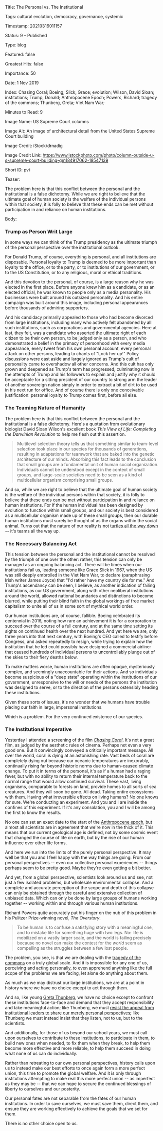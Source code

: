 Title:  The Personal vs. The Institutional

Tags:   cultural evolution, democracy, governance, systemic

Timestamp: 20210316011157

Status: 9 - Published

Type:   blog

Featured: false

Greatest Hits: false

Importance: 50

Date:   1 Nov 2019

Index:  Chasing Coral; Boeing; Slick, Grace; evolution; Wilson, David Sloan; institutions; Trump, Donald; Anthropocene Epoch; Powers, Richard; tragedy of the commons; Thunberg, Greta; Viet Nam War; 

Minutes to Read: 9

Image Name: US Supreme Court columns

Image Alt: An image of architectural detail from the United States Supreme Court building

Image Credit: iStock/drnadig

Image Credit Link: https://www.istockphoto.com/photo/column-outside-u-s-supreme-court-building-gm184917062-18547139

Short ID: pvi

Teaser:

The problem here is that this conflict between the personal and the institutional is a false dichotomy. While we are right to believe that the ultimate goal of human society is the welfare of the individual persons within that society, it is folly to believe that these ends can be met without participation in and reliance on human institutions.


Body:

### Trump as Person Writ Large

In some ways we can think of the Trump presidency as the ultimate triumph of the personal perspective over the institutional outlook. 

For Donald Trump, of course, everything is personal, and all institutions are disposable. Personal loyalty to Trump is deemed to be more important than loyalty to the office, or to the party, or to institutions of our government, or to the US Constitution, or to any religious, moral or ethical traditions.  

And this devotion to the personal, of course, is a large reason why he was elected in the first place. Before anyone knew him as a candidate, or as an elected official, he was known to people only as a media personality. His businesses were built around his outsized personality. And his entire campaign was built around this image, including personal appearances before thousands of admiring supporters.  

And his candidacy primarily appealed to those who had become divorced from large institutions, including many who actively felt abandoned by all such institutions, such as corporations and governmental agencies. Here at last, they felt, was a candidate who asserted the ultimate right of each citizen to be their own person, to be judged only as a person, and who demonstrated a belief in the primacy of personhood with every media appearance, every tweet from his own personal account, every personal attack on other persons, leading to chants of "Lock her up!" Policy discussions were cast aside and largely ignored as Trump's cult of personality came to overshadow all other concerns. And this cult has only grown and deepened as Trump's term has progressed, culminating now in the attempts of Trump and his followers to explain and justify why it should be acceptable for a sitting president of our country to strong arm the leader of another sovereign nation simply in order to extract a bit of dirt to be used in his next run for office. And of course there is only one conceivable justification: personal loyalty to Trump comes first, before all else. 

### The Teaming Nature of Humanity

The problem here is that this conflict between the personal and the institutional is a false dichotomy. Here's a quotation from evolutionary biologist David Sloan Wilson's excellent book *This View of Life: Completing the Darwinian Revolution* to help me flesh out this assertion. 

> Multilevel selection theory tells us that something similar to team-level selection took place in our species for thousands of generations, resulting in adaptations for teamwork that are baked into the genetic architecture of our minds. Absorbing this fact leads to the conclusion that small groups are a fundamental unit of human social organization. Individuals cannot be understood except in the context of small groups, and large-scale societies need to be seen as a kind of multicellular organism comprising small groups. 

And so, while we are right to believe that the ultimate goal of human society is the welfare of the individual persons within that society, it is folly to believe that these ends can be met without participation in and reliance on human institutions. For if the human individual has been designed by evolution to function within small groups, and our society is best considered  as a multicellular organism made up of these small groups, then our durable human institutions must surely be thought of as the organs within the social animal. Turns out that the nature of our reality is not [turtles all the way down][turtles] -- it's teams all the way up. 

[turtles]: https://en.wikipedia.org/wiki/Turtles_all_the_way_down

### The Necessary Balancing Act

This tension between the personal and the institutional cannot be resolved by the triumph of one over the other: rather, this tension can only be managed as an ongoing balancing act. There will be times when our institutions fail us, leading someone like Grace Slick in 1967, when the US was still deeply embroiled in the Viet Nam War, to declare (paraphrasing Irish writer James Joyce) that "I'd rather have my country die for me." And Trump's ascendancy can be seen, I believe, as another indication of failing institutions, as our US government, along with other neoliberal institutions around the world, allowed national boundaries and distinctions to become blurred, while putting their blind faith in the global workings of free market capitalism to unite all of us in some sort of mythical world order.  

Our human institutions are, of course, fallible. Boeing  celebrated its centennial in 2016, noting how rare an achievement it is for a corporation to succeed over the course of a full century, and at the same time setting its sights on  continued health over the next hundred. And yet here we are, only three years into that next century, with Boeing's CEO called to testify before Congress, and asked repeatedly to resign, while trying to explain how the institution that he led could possibly have designed a commercial airliner that caused hundreds of individual persons to uncontrollably plunge out of the skies to their fiery deaths below. 

To make matters worse, human institutions are often opaque, mysteriously complex, and seemingly unaccountable for their actions. And so individuals become suspicious of a "deep state" operating within the institutions of our government, unresponsive to the will or needs of the persons the institution was designed to serve, or to the direction of the persons ostensibly heading these institutions. 

Given these sorts of issues, it's no wonder that we humans have trouble placing our faith in large, impersonal institutions. 

Which is a problem. For the very continued existence of our species. 

### The Institutional Imperative

Yesterday I attended a screening of the film *[Chasing Coral][cc]*. It's not a great film, as judged by the aesthetic rules of cinema. Perhaps not even a very good one. But it convincingly conveyed a critically important message. All over the world, coral is dying at an astonishing rate. Vast beds of coral are completely dying out because our oceanic temperatures are inexorably, continually rising far beyond historic norms due to human-caused climate change. To put it in terms of the personal, it's as if a human had a raging fever, but with no ability to return their internal temperature back to the normal range that would allow continued survival. These vast, living organisms, comparable to forests on land, provide homes to all sorts of sea creatures. And they will soon be gone. All dead. Taking entire ecosystems with them. Having what irreversible effects on living humans? No one knows for sure. We're conducting an experiment. And you and I are inside the confines of this experiment. If it's any consolation, you and I will be among the first to know the results. 

[cc]: https://www.chasingcoral.com

No one can set an exact date to the start of the [Anthropocene epoch][anthro], but almost all scientists are in agreement that we're now in the thick of it. This means that our current geological age is defined, not by some cosmic event that changed the course of life on earth, but by the rise of our human influence over other life forms. 

[anthro]: https://en.wikipedia.org/wiki/Anthropocene

And here we run into the limits of the purely personal perspective. It may well be that you and I feel happy with the way things are going. From our personal perspectives -- even our collective personal experiences -- things perhaps seem to be pretty good. Maybe they're even getting a bit better. 

And yet, from a global perspective, scientists look around us and see, not just a few isolated problems, but wholesale environmental collapse.   And a complete and accurate perception of the scope and depth of this collapse can only be obtained through the careful and extensive collection of unbiased data. Which can only be done by large groups of humans working together -- working within and through various human institutions. 

Richard Powers quite accurately put his finger on the nub of this problem in his Pulitzer Prize-winning novel, *The Overstory*. 

> To be human is to confuse a satisfying story with a meaningful one, and to mistake life for something huge with two legs. No: life is mobilized on a vastly larger scale, and the world is failing precisely because no novel can make the contest for the *world* seem as compelling as the struggles between a few lost people. 

The problem, you see, is that we are dealing with the [tragedy of the commons][toc] on a truly global scale. And it is impossible for any one of us, perceiving and acting personally, to even apprehend anything like the full scope of the problems we are facing, let alone do anything about them. 

[toc]: https://en.wikipedia.org/wiki/Tragedy_of_the_commons

As much as we may distrust our large institutions, we are at a point in history where we have no choice except to act through them. 

And so, like young [Greta Thunberg][gt], we have no choice except to confront these institutions face-to-face and demand that they accept responsibility and take meaningful action; like Thunberg, we must [resist the appeal from institutional leaders to share our merely personal perspectives][gtus]; like Thunberg we must instead insist that they listen, not to us, but to the scientists. 

[gt]: https://en.wikipedia.org/wiki/Greta_Thunberg

[gtus]: https://www.nytimes.com/2019/09/18/climate/greta-thunberg.html

And additionally, for those of us beyond our school years, we must call upon ourselves to contribute to these institutions, to participate in them, to build new ones when needed, to fix them when they break, to help them become more effective and more reliable, to help them succeed in doing what none of us can do individually. 

Rather than retreating to our own personal perspectives, history calls upon us to instead make our best efforts to once again form a more perfect union, this time to promote the global welfare. And it is only through institutions attempting to make real this more perfect union -- as imperfect as they may be -- that we can hope to secure the continued blessings of liberty to ourselves and our posterity.  

Our personal fates are not separable from the fates of our human institutions. In order to save ourselves, we must save them, direct them, and ensure they are working effectively to achieve the goals that we set for them. 

There is no other choice open to us.
